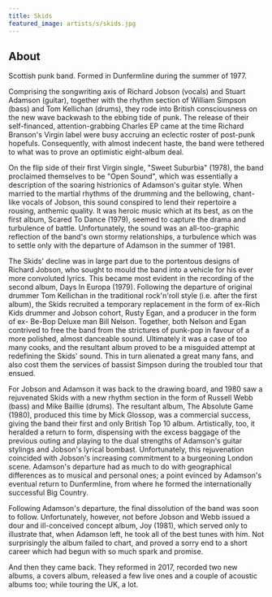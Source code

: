 ```yaml
---
title: Skids
featured_image: artists/s/skids.jpg
---
```

## About

Scottish punk band. Formed in Dunfermline during the summer of 1977.

Comprising the songwriting axis of Richard Jobson (vocals) and Stuart Adamson (guitar), together with the rhythm section of William Simpson (bass) and Tom Kellichan (drums), they rode into British consciousness on the new wave backwash to the ebbing tide of punk. The release of their self-financed, attention-grabbing Charles EP came at the time Richard Branson's Virgin label were busy accruing an eclectic roster of post-punk hopefuls. Consequently, with almost indecent haste, the band were tethered to what was to prove an optimistic eight-album deal. 

On the flip side of their first Virgin single, "Sweet Suburbia" (1978), the band proclaimed themselves to be "Open Sound", which was essentially a description of the soaring histrionics of Adamson's guitar style. When married to the martial rhythms of the drumming and the bellowing, chant-like vocals of Jobson, this sound conspired to lend their repertoire a rousing, anthemic quality. It was heroic music which at its best, as on the first album, Scared To Dance (1979), seemed to capture the drama and turbulence of battle. Unfortunately, the sound was an all-too-graphic reflection of the band's own stormy relationships, a turbulence which was to settle only with the departure of Adamson in the summer of 1981. 

The Skids' decline was in large part due to the portentous designs of Richard Jobson, who sought to mould the band into a vehicle for his ever more convoluted lyrics. This became most evident in the recording of the second album, Days In Europa (1979). Following the departure of original drummer Tom Kellichan in the traditional rock'n'roll style (i.e. after the first album), the Skids recruited a temporary replacement in the form of ex-Rich Kids drummer and Jobson cohort, Rusty Egan, and a producer in the form of ex- Be-Bop Deluxe man Bill Nelson. Together, both Nelson and Egan contrived to free the band from the strictures of punk-pop in favour of a more polished, almost danceable sound. Ultimately it was a case of too many cooks, and the resultant album proved to be a misguided attempt at redefining the Skids' sound. This in turn alienated a great many fans, and also cost them the services of bassist Simpson during the troubled tour that ensued. 

For Jobson and Adamson it was back to the drawing board, and 1980 saw a rejuvenated Skids with a new rhythm section in the form of Russell Webb (bass) and Mike Baillie (drums). The resultant album, The Absolute Game (1980), produced this time by Mick Glossop, was a commercial success, giving the band their first and only British Top 10 album. Artistically, too, it heralded a return to form, dispensing with the excess baggage of the previous outing and playing to the dual strengths of Adamson's guitar stylings and Jobson's lyrical bombast. Unfortunately, this rejuvenation coincided with Jobson's increasing commitment to a burgeoning London scene. Adamson's departure had as much to do with geographical differences as to musical and personal ones; a point evinced by Adamson's eventual return to Dunfermline, from where he formed the internationally successful Big Country. 

Following Adamson's departure, the final dissolution of the band was soon to follow. Unfortunately, however, not before Jobson and Webb issued a dour and ill-conceived concept album, Joy (1981), which served only to illustrate that, when Adamson left, he took all of the best tunes with him. Not surprisingly the album failed to chart, and proved a sorry end to a short career which had begun with so much spark and promise.

And then they came back. They reformed in 2017, recorded two new albums, a covers album, released a few live ones and a couple of acoustic albums too; while touring the UK, a lot.

